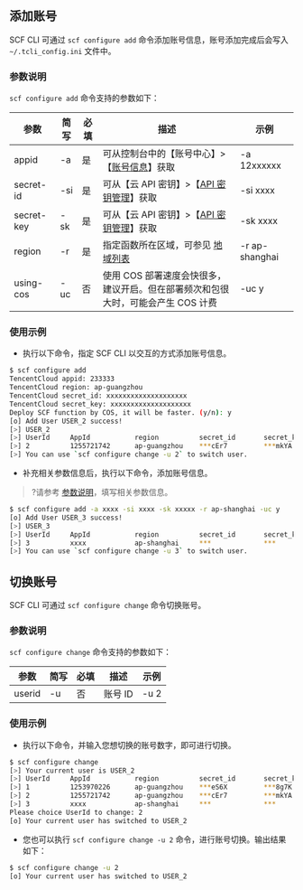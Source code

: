 

## 添加账号
SCF CLI 可通过 `scf configure add`  命令添加账号信息，账号添加完成后会写入 `~/.tcli_config.ini` 文件中。


[](id:para)
### 参数说明
 `scf configure add` 命令支持的参数如下：

| 参数       | 简写 | 必填 | 描述                                                         | 示例            |
| ---------- | ---- | ---- | ------------------------------------------------------------ | --------------- |
| appid      | -a   | 是   | 可从控制台中的【账号中心】>【[账号信息](https://console.cloud.tencent.com/developer)】获取 | -a 12xxxxxx     |
| secret-id  | -si  | 是   | 可从【云 API 密钥】>【[API 密钥管理](https://console.cloud.tencent.com/cam/capi)】获取 | -si xxxx        |
| secret-key | -sk  | 是   | 可从【云 API 密钥】>【[API 密钥管理](https://console.cloud.tencent.com/cam/capi)】获取 | -sk xxxx        |
| region     | -r   | 是   | 指定函数所在区域，可参见 [地域列表](https://cloud.tencent.com/document/product/583/17238#.E5.9C.B0.E5.9F.9F.E5.88.97.E8.A1.A8)                                             | -r ap-shanghai |
| using-cos  | -uc  | 否   | 使用 COS 部署速度会快很多，建议开启。但在部署频次和包很大时，可能会产生 COS 计费 | -uc y               |

### 使用示例
- 执行以下命令，指定 SCF CLI 以交互的方式添加账号信息。
```bash
$ scf configure add 
TencentCloud appid: 233333
TencentCloud region: ap-guangzhou
TencentCloud secret_id: xxxxxxxxxxxxxxxxxxxx
TencentCloud secret_key: xxxxxxxxxxxxxxxxxxxx
Deploy SCF function by COS, it will be faster. (y/n): y
[o] Add User USER_2 success!
[>] USER_2
[>] UserId     AppId           region          secret_id       secret_key      using_cos 
[>] 2          1255721742      ap-guangzhou    ***cEr7         ***mkYA         False     
[>] You can use `scf configure change -u 2` to switch user.
```
- 补充相关参数信息后，执行以下命令，添加账号信息。
>?请参考 [参数说明](#para)，填写相关参数信息。
>
```bash
$ scf configure add -a xxxx -si xxxx -sk xxxxx -r ap-shanghai -uc y 
[o] Add User USER_3 success!
[>] USER_3
[>] UserId     AppId           region          secret_id       secret_key      using_cos 
[>] 3          xxxx            ap-shanghai     ***             ***             True      
[>] You can use `scf configure change -u 3` to switch user.
```



## 切换账号
SCF CLI 可通过 `scf configure change` 命令切换账号。

### 参数说明
`scf configure change` 命令支持的参数如下：
 
| 参数   | 简写 | 必填 | 描述   | 示例 |
| ------ | ---- | ---- | ------ | ---- |
| userid | -u   | 否   | 账号 ID | -u 2    |



### 使用示例
- 执行以下命令，并输入您想切换的账号数字，即可进行切换。
```bash
$ scf configure change
[>] Your current user is USER_2
[>] UserId     AppId           region          secret_id       secret_key      using_cos 
[>] 1          1253970226      ap-guangzhou    ***eS6X         ***8g7K         True      
[>] 2          1255721742      ap-guangzhou    ***cEr7         ***mkYA         False     
[>] 3          xxxx            ap-shanghai     ***             ***             True      
Please choice UserId to change: 2
[o] Your current user has switched to USER_2
```
- 您也可以执行 `scf configure change -u 2` 命令，进行账号切换。输出结果如下：
```bash
$ scf configure change -u 2
[o] Your current user has switched to USER_2
```



